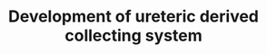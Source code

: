 ---
annotations:
- id: DOID:557
  type: Disease Ontology
  value: kidney disease
- id: CL:1000497
  parent: animal cell
  type: Cell Type Ontology
  value: kidney cell
- id: DOID:0080205
  type: Disease Ontology
  value: CAKUT
- id: DOID:3614
  type: Disease Ontology
  value: Kallmann syndrome
- id: DOID:0090001
  parent: genetic disease
  type: Disease Ontology
  value: Fraser syndrome
- id: PW:0000003
  parent: signaling pathway
  type: Pathway Ontology
  value: signaling pathway
- id: DOID:9248
  parent: genetic disease
  type: Disease Ontology
  value: Pallister-Hall syndrome
authors:
- Fehrhart
- Eweitz
- Ash iyer
citedin:
- link: PMC9051587
  title: Overlap of vitamin A and vitamin D target genes with CAKUT-related processes
    (2022)
- link: PMC9607846
  title: 'Discovering Common Pathogenic Mechanisms of COVID-19 and Parkinson Disease:
    An Integrated Bioinformatics Analysis (2022)'
- link: 10.3390/metabo14040226
  title: A System Biology Approach Reveals New Targets for Human Thyroid Gland Toxicity
    in Embryos and Adult Individuals (2024)
- link: 10.1186/s13148-023-01612-8
  title: 'Methylation analysis by targeted bisulfite sequencing in large for gestational
    age (LGA) newborns: the LARGAN cohort (2024)'
- link: 10.1038/s41416-023-02140-1
  title: Transcriptome analysis of newly established carboplatin-resistant ovarian
    cancer cell model reveals genes shared by drug resistance and drug-induced EMT
    (2023)
communities:
- ONTOX
- RareDiseases
description: 'This pathway describes the gene signaling pathway active in the development
  of the ureteric collection system in human kidney development. Mutations in essential
  genes within this pathway can lead to development of CAKUT (congenital anomalies
  of the kidney and urinary tract). '
last-edited: 2025-02-08
ndex: ae9f6bf5-8b75-11eb-9e72-0ac135e8bacf
organisms:
- Homo sapiens
redirect_from:
- /index.php/Pathway:WP5053
- /instance/WP5053
- /instance/WP5053_r136549
revision: r136549
schema-jsonld:
- '@context': https://schema.org/
  '@id': https://wikipathways.github.io/pathways/WP5053.html
  '@type': Dataset
  creator:
    '@type': Organization
    name: WikiPathways
  description: 'This pathway describes the gene signaling pathway active in the development
    of the ureteric collection system in human kidney development. Mutations in essential
    genes within this pathway can lead to development of CAKUT (congenital anomalies
    of the kidney and urinary tract). '
  keywords:
  - ANOS1
  - BMP2
  - BMP4
  - BMP5
  - BMP7
  - BMPER
  - BMPR1A
  - BMPR2
  - CCND1
  - CELSR1
  - CRIM1
  - CTDNEP1
  - DCN
  - ETV4
  - ETV5
  - EYA1
  - FRAS1
  - FREM1
  - FREM2
  - FST
  - GDF11
  - GDNF
  - GFRA1
  - GLI1
  - GLI2
  - GLI3
  - GPC3
  - GREM1
  - GRIP1
  - HOXA11
  - HOXD11
  - ITGA8
  - MYCN
  - PAX2
  - RARA
  - RARB
  - RARG
  - RET
  - SALL1
  - SHH
  - SIX1
  - SIX2
  - SMAD1
  - SMO
  - SPRY1
  - TGFB1
  - TGFB2
  - VANGL2
  - WNT11
  license: CC0
  name: Development of ureteric derived collecting system
seo: CreativeWork
title: Development of ureteric derived collecting system
wpid: WP5053
---